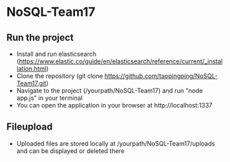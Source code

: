 # NoSQL-Team17

## Run the project

* Install and run elasticsearch (https://www.elastic.co/guide/en/elasticsearch/reference/current/_installation.html)
* Clone the repository (git clone https://github.com/taopingping/NoSQL-Team17.git)
* Navigate to the project (/yourpath/NoSQL-Team17) and run "node app.js" in your terminal
* You can open the application in your browser at http://localhost:1337

## Fileupload

* Uploaded files are stored locally at /yourpath/NoSQL-Team17/uploads and can be displayed or deleted there
